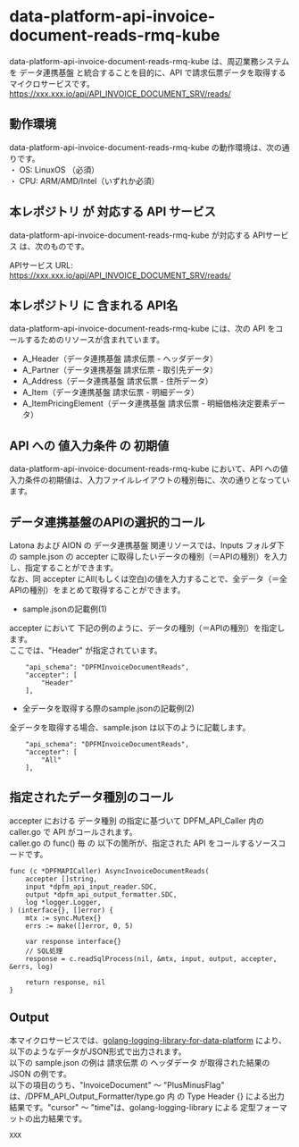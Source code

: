 # data-platform-api-invoice-document-reads-rmq-kube

data-platform-api-invoice-document-reads-rmq-kube は、周辺業務システム　を データ連携基盤 と統合することを目的に、API で請求伝票データを取得するマイクロサービスです。  
https://xxx.xxx.io/api/API_INVOICE_DOCUMENT_SRV/reads/

## 動作環境

data-platform-api-invoice-document-reads-rmq-kube の動作環境は、次の通りです。  
・ OS: LinuxOS （必須）  
・ CPU: ARM/AMD/Intel（いずれか必須）  


## 本レポジトリ が 対応する API サービス
data-platform-api-invoice-document-reads-rmq-kube が対応する APIサービス は、次のものです。

APIサービス URL: https://xxx.xxx.io/api/API_INVOICE_DOCUMENT_SRV/reads/

## 本レポジトリ に 含まれる API名
data-platform-api-invoice-document-reads-rmq-kube には、次の API をコールするためのリソースが含まれています。  

* A_Header（データ連携基盤 請求伝票 - ヘッダデータ）
* A_Partner（データ連携基盤 請求伝票 - 取引先データ）
* A_Address（データ連携基盤 請求伝票 - 住所データ）
* A_Item（データ連携基盤 請求伝票 - 明細データ）
* A_ItemPricingElement（データ連携基盤 請求伝票 - 明細価格決定要素データ） 

## API への 値入力条件 の 初期値
data-platform-api-invoice-document-reads-rmq-kube において、API への値入力条件の初期値は、入力ファイルレイアウトの種別毎に、次の通りとなっています。  

## データ連携基盤のAPIの選択的コール

Latona および AION の データ連携基盤 関連リソースでは、Inputs フォルダ下の sample.json の accepter に取得したいデータの種別（＝APIの種別）を入力し、指定することができます。  
なお、同 accepter にAll(もしくは空白)の値を入力することで、全データ（＝全APIの種別）をまとめて取得することができます。  

* sample.jsonの記載例(1)  

accepter において 下記の例のように、データの種別（＝APIの種別）を指定します。  
ここでは、"Header" が指定されています。    
  
```
	"api_schema": "DPFMInvoiceDocumentReads",
	"accepter": [
		"Header"
    ],
```
  
* 全データを取得する際のsample.jsonの記載例(2)  

全データを取得する場合、sample.json は以下のように記載します。  

```
	"api_schema": "DPFMInvoiceDocumentReads",
	"accepter": [
		"All"
    ],
```

## 指定されたデータ種別のコール

accepter における データ種別 の指定に基づいて DPFM_API_Caller 内の caller.go で API がコールされます。  
caller.go の func() 毎 の 以下の箇所が、指定された API をコールするソースコードです。  

```
func (c *DPFMAPICaller) AsyncInvoiceDocumentReads(
	accepter []string,
	input *dpfm_api_input_reader.SDC,
	output *dpfm_api_output_formatter.SDC,
	log *logger.Logger,
) (interface{}, []error) {
	mtx := sync.Mutex{}
	errs := make([]error, 0, 5)

	var response interface{}
	// SQL処理
	response = c.readSqlProcess(nil, &mtx, input, output, accepter, &errs, log)

	return response, nil
}
```

## Output  
本マイクロサービスでは、[golang-logging-library-for-data-platform](https://github.com/latonaio/golang-logging-library-for-data-platform) により、以下のようなデータがJSON形式で出力されます。  
以下の sample.json の例は 請求伝票 の ヘッダデータ が取得された結果の JSON の例です。  
以下の項目のうち、"InvoiceDocument" ～ "PlusMinusFlag" は、/DPFM_API_Output_Formatter/type.go 内 の Type Header {} による出力結果です。"cursor" ～ "time"は、golang-logging-library による 定型フォーマットの出力結果です。  

```
XXX
```

